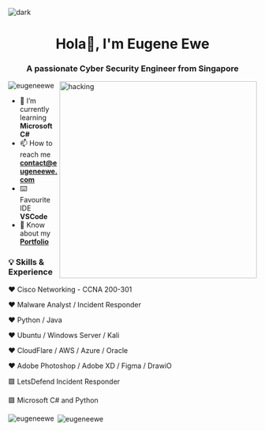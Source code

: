 ![dark](https://github.com/eugeneewe/gihubSNK/blob/output/github-contribution-grid-snake-dark.svg)
<h1 align="center">Hola👋, I'm Eugene Ewe</h1>
<h3 align="center">A passionate Cyber Security Engineer from Singapore</h3>
<img align="right" alt="hacking" width="400" src="https://media.tenor.com/zzntm2_9B3gAAAAC/hacker.gif">

<p align="left"> <img src="https://komarev.com/ghpvc/?username=eugeneewe&label=Profile%20views&color=0e75b6&style=flat" alt="eugeneewe" /> </p>

- 🌱 I’m currently learning **Microsoft C#**
- 📫 How to reach me **contact@eugeneewe.com**
- ⌨️ Favourite IDE **VSCode**
- 📄 Know about my **[Portfolio](https://eugeneewe.com)**

<h3 align="left">💡 Skills & Experience</h3>

❤️ Cisco Networking - CCNA 200-301

❤️ Malware Analyst / Incident Responder

❤️ Python / Java 

❤️ Ubuntu / Windows Server / Kali

❤️ CloudFlare / AWS / Azure / Oracle

❤️ Adobe Photoshop / Adobe XD / Figma / DrawiO

🟩 LetsDefend Incident Responder

🟩 Microsoft C# and Python


<p><img align="left" src="https://github-readme-stats.vercel.app/api/top-langs?username=eugeneewe&show_icons=true&locale=en&layout=compact" alt="eugeneewe" /></p>

<p>&nbsp;<img align="center" src="https://github-readme-stats.vercel.app/api?username=eugeneewe&show_icons=true&locale=en" alt="eugeneewe" /></p>
